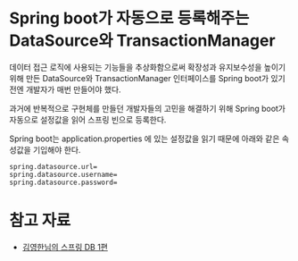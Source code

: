 # Spring boot가 자동으로 등록해주는 DataSource와 TransactionManager

데이터 접근 로직에 사용되는 기능들을 추상화함으로써 확장성과 유지보수성을 높이기 위해 만든 DataSource와 TransactionManager 인터페이스를 Spring boot가 있기 전엔 개발자가 매번 만들어야 했다.

과거에 반복적으로 구현체를 만들던 개발자들의 고민을 해결하기 위해 Spring boot가 자동으로 설정값을 읽어 스프링 빈으로 등록한다.

Spring boot는 application.properties 에 있는 설정값을 읽기 때문에 아래와 같은 속성값을 기입해야 한다.

```
spring.datasource.url=
spring.datasource.username=
spring.datasource.password=
```

# 참고 자료
- [김영한님의 스프링 DB 1편](https://www.inflearn.com/course/%EC%8A%A4%ED%94%84%EB%A7%81-db-1/dashboard)